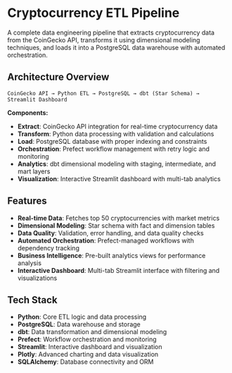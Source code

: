 # Cryptocurrency ETL Pipeline

A complete data engineering pipeline that extracts cryptocurrency data from the CoinGecko API, transforms it using dimensional modeling techniques, and loads it into a PostgreSQL data warehouse with automated orchestration.

## Architecture Overview

```
CoinGecko API → Python ETL → PostgreSQL → dbt (Star Schema) → Streamlit Dashboard
```

**Components:**
- **Extract**: CoinGecko API integration for real-time cryptocurrency data
- **Transform**: Python data processing with validation and calculations
- **Load**: PostgreSQL database with proper indexing and constraints
- **Orchestration**: Prefect workflow management with retry logic and monitoring
- **Analytics**: dbt dimensional modeling with staging, intermediate, and mart layers
- **Visualization**: Interactive Streamlit dashboard with multi-tab analytics

## Features

- **Real-time Data**: Fetches top 50 cryptocurrencies with market metrics
- **Dimensional Modeling**: Star schema with fact and dimension tables
- **Data Quality**: Validation, error handling, and data quality checks
- **Automated Orchestration**: Prefect-managed workflows with dependency tracking
- **Business Intelligence**: Pre-built analytics views for performance analysis
- **Interactive Dashboard**: Multi-tab Streamlit interface with filtering and visualizations

## Tech Stack

- **Python**: Core ETL logic and data processing
- **PostgreSQL**: Data warehouse and storage
- **dbt**: Data transformation and dimensional modeling
- **Prefect**: Workflow orchestration and monitoring
- **Streamlit**: Interactive dashboard and visualization
- **Plotly**: Advanced charting and data visualization
- **SQLAlchemy**: Database connectivity and ORM
